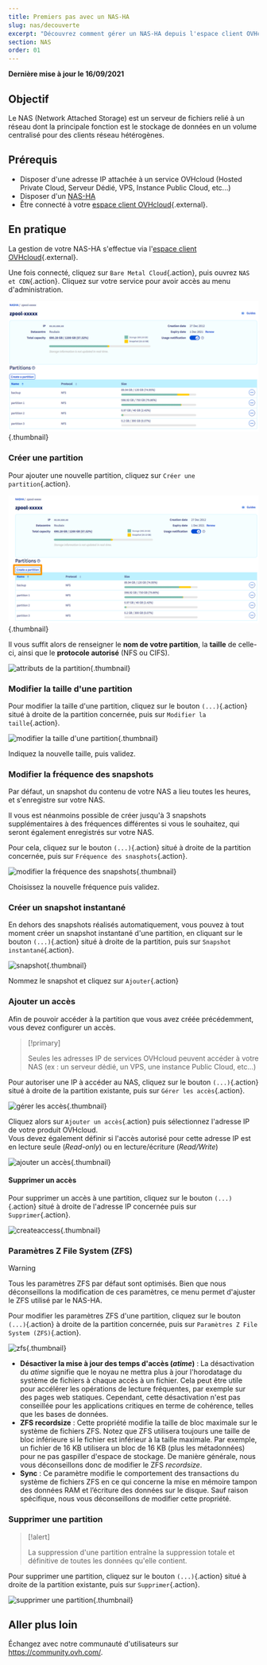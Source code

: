 ```yaml
---
title: Premiers pas avec un NAS-HA
slug: nas/decouverte
excerpt: "Découvrez comment gérer un NAS-HA depuis l'espace client OVHcloud"
section: NAS
order: 01
---
```


**Dernière mise à jour le 16/09/2021**

## Objectif

Le NAS (Network Attached Storage) est un serveur de fichiers relié à un réseau dont la principale fonction est le stockage de données en un volume centralisé pour des clients réseau hétérogènes.

## Prérequis

- Disposer d'une adresse IP attachée à un service OVHcloud (Hosted Private Cloud, Serveur Dédié, VPS, Instance Public Cloud, etc...)
- Disposer d'un [NAS-HA](https://www.ovh.com/ca/fr/nas/)
- Être connecté à votre [espace client OVHcloud](https://ca.ovh.com/auth/?action=gotomanager&from=https://www.ovh.com/ca/fr/&ovhSubsidiary=qc){.external}.

## En pratique

La gestion de votre NAS-HA s'effectue via l'[espace client OVHcloud](https://ca.ovh.com/auth/?action=gotomanager&from=https://www.ovh.com/ca/fr/&ovhSubsidiary=qc){.external}.

Une fois connecté, cliquez sur `Bare Metal Cloud`{.action}, puis ouvrez `NAS et CDN`{.action}. Cliquez sur votre service pour avoir accès au menu d'administration.

![accès au NAS](images/nas2022-01.png){.thumbnail}

### Créer une partition

Pour ajouter une nouvelle partition, cliquez sur `Créer une partition`{.action}.

![créer une partition](images/nas2022-02.png){.thumbnail}

Il vous suffit alors de renseigner le **nom de votre partition**, la **taille** de celle-ci, ainsi que le **protocole autorisé** (NFS ou CIFS).

![attributs de la partition](images/nas2021-03.png){.thumbnail}

### Modifier la taille d'une partition

Pour modifier la taille d'une partition, cliquez sur le bouton `(...)`{.action} situé à droite de la partition concernée, puis sur `Modifier la taille`{.action}.

![modifier la taille d'une partition](images/nas2021-04.png){.thumbnail}

Indiquez la nouvelle taille, puis validez.

### Modifier la fréquence des snapshots

Par défaut, un snapshot du contenu de votre NAS a lieu toutes les heures, et s'enregistre sur votre NAS.

Il vous est néanmoins possible de créer jusqu'à 3 snapshots supplémentaires à des fréquences différentes si vous le souhaitez, qui seront également enregistrés sur votre NAS.

Pour cela, cliquez sur le bouton `(...)`{.action} situé à droite de la partition concernée, puis sur `Fréquence des snasphots`{.action}.

![modifier la fréquence des snapshots](images/nas2021-05.png){.thumbnail}

Choisissez la nouvelle fréquence puis validez.

### Créer un snapshot instantané

En dehors des snapshots réalisés automatiquement, vous pouvez à tout moment créer un snapshot instantané d'une partition, en cliquant sur le bouton `(...)`{.action} situé à droite de la partition, puis sur `Snapshot instantané`{.action}.

![snapshot](images/nas2021-10.png){.thumbnail}

Nommez le snapshot et cliquez sur `Ajouter`{.action}

### Ajouter un accès

Afin de pouvoir accéder à la partition que vous avez créée précédemment, vous devez configurer un accès.

> [!primary]
>
> Seules les adresses IP de services OVHcloud peuvent accéder à votre NAS (ex : un serveur dédié, un VPS, une instance Public Cloud, etc...)
>

Pour autoriser une IP à accéder au NAS, cliquez sur le bouton `(...)`{.action} situé à droite de la partition existante, puis sur `Gérer les accès`{.action}.

![gérer les accès](images/nas2021-06.png){.thumbnail}

Cliquez alors sur `Ajouter un accès`{.action} puis sélectionnez l'adresse IP de votre produit OVHcloud.
<br>Vous devez également définir si l'accès autorisé pour cette adresse IP est en lecture seule (*Read-only*) ou en lecture/écriture (*Read/Write*)

![ajouter un accès](images/nas2021-07.png){.thumbnail}

#### Supprimer un accès

Pour supprimer un accès à une partition, cliquez sur le bouton `(...)`{.action} situé à droite de l'adresse IP concernée puis sur `Supprimer`{.action}.

![createaccess](images/nas2021-09.png){.thumbnail}

### Paramètres Z File System (ZFS)

> [!warning]
>
> Tous les paramètres ZFS par défaut sont optimisés. Bien que nous déconseillons la modification de ces paramètres, ce menu permet d'ajuster le ZFS utilisé par le NAS-HA.
>

Pour modifier les paramètres ZFS d'une partition, cliquez sur le bouton `(...)`{.action} à droite de la partition concernée, puis sur `Paramètres Z File System (ZFS)`{.action}.

![zfs](images/nas2021-13.png){.thumbnail}

- **Désactiver la mise à jour des temps d'accès (*atime*)** : La désactivation du *atime* signifie que le noyau ne mettra plus à jour l'horodatage du système de fichiers à chaque accès à un fichier. Cela peut être utile pour accélérer les opérations de lecture fréquentes, par exemple sur des pages web statiques. Cependant, cette désactivation n'est pas conseillée pour les applications critiques en terme de cohérence, telles que les bases de données.
- **ZFS recordsize** : Cette propriété modifie la taille de bloc maximale sur le système de fichiers ZFS. Notez que ZFS utilisera toujours une taille de bloc inférieure si le fichier est inférieur à la taille maximale. Par exemple, un fichier de 16 KB utilisera un bloc de 16 KB (plus les métadonnées) pour ne pas gaspiller d'espace de stockage. De manière générale, nous vous déconseillons donc de modifier le ZFS *recordsize*.
- **Sync** : Ce paramètre modifie le comportement des transactions du système de fichiers ZFS en ce qui concerne la mise en mémoire tampon des données RAM et l’écriture des données sur le disque. Sauf raison spécifique, nous vous déconseillons de modifier cette propriété.

### Supprimer une partition

> [!alert]
>
> La suppression d'une partition entraîne la suppression totale et définitive de toutes les données qu'elle contient.
>

Pour supprimer une partition, cliquez sur le bouton `(...)`{.action} situé à droite de la partition existante, puis sur `Supprimer`{.action}.

![supprimer une partition](images/nas2021-08.png){.thumbnail}

## Aller plus loin

Échangez avec notre communauté d'utilisateurs sur <https://community.ovh.com/>.
